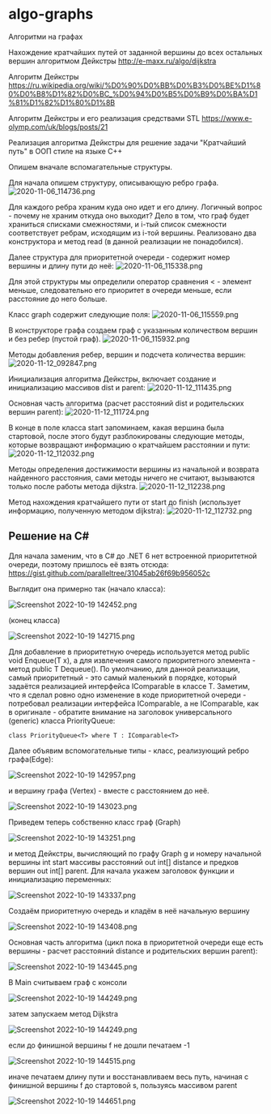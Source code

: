 # algo-graphs
Алгоритми на графах


Нахождение кратчайших путей от заданной вершины до всех остальных вершин алгоритмом Дейкстры
http://e-maxx.ru/algo/dijkstra

Алгоритм Дейкстры
https://ru.wikipedia.org/wiki/%D0%90%D0%BB%D0%B3%D0%BE%D1%80%D0%B8%D1%82%D0%BC_%D0%94%D0%B5%D0%B9%D0%BA%D1%81%D1%82%D1%80%D1%8B

Алгоритм Дейкстры и его реализация средствами STL
https://www.e-olymp.com/uk/blogs/posts/21

Реализация алгоритма Дейкстры для решение задачи "Кратчайший путь" в ООП стиле на языке C++

Опишем вначале вспомагательные структуры.

Для начала опишем структуру, описывающую ребро графа. 
![2020-11-06_114736.png](https://static.e-olymp.com/content/99/999753d5406bc6ca0f054fc8e28decd52648bb71.png)

Для каждого ребра храним куда оно идет и его длину. Логичный вопрос - почему не храним откуда оно выходит? Дело в том, что граф будет храниться списками смежностями, и  i-тый список смежности соответствует ребрам, исходящим из i-той вершины. Реализовано два конструктора и метод read (в данной реализации не понадобился).

Далее структура для приоритетной очереди - содержит номер вершины и длину пути до неё:
![2020-11-06_115338.png](https://static.e-olymp.com/content/4e/4e89ab1837c7af9d9517119a7ed5f2c48f518c03.png)

Для этой структуры мы определили оператор сравнения < - элемент меньше, следовательно его приоритет в очереди меньше, если расстояние до него больше.

Класс graph содержит следующие поля:
![2020-11-06_115559.png](https://static.e-olymp.com/content/73/732d32d6925b500cb3eae2e0e493bddde5266caa.png)

В конструкторе графа создаем граф с указанным количеством вершин и без ребер (пустой граф).
![2020-11-06_115932.png](https://static.e-olymp.com/content/7d/7d5887b3c8642cbf15657c9a8d0036cd404df272.png)

Методы добавления ребер, вершин и подсчета количества вершин:
![2020-11-12_092847.png](https://static.e-olymp.com/content/43/4346ad20d8281fda8cffb51c181d7623dcb387aa.png)

Инициализация алгоритма Дейкстры, включает создание и инициализацию массивов dist и parent:
![2020-11-12_111435.png](https://static.e-olymp.com/content/3f/3f9f506f0082f69416f3c66f454104356de73935.png)

Основная часть алгоритма (расчет расстояний dist и родительских вершин parent):
![2020-11-12_111724.png](https://static.e-olymp.com/content/2b/2ba3f57753ecc97b568ddf604427d6e3954a9185.png)

В конце в поле класса start запоминаем, какая вершина была стартовой,
после этого будут разблокированы следующие методы, которые возвращают 
информацию о кратчайшем расстоянии и пути:
![2020-11-12_112032.png](https://static.e-olymp.com/content/1c/1c3f05ecc013d507fe9514d5101c92d046066687.png)

Методы определения достижимости вершины из начальной и возврата найденного расстояния, сами методы ничего не считают, вызываются только после работы метода dijkstra.
![2020-11-12_112238.png](https://static.e-olymp.com/content/7b/7b2a3222a809fa25d9371d43bc4bcb45e82b476b.png)

Метод нахождения кратчайшего пути от start до finish (использует информацию, полученную методом dijkstra):
![2020-11-12_112732.png](https://static.e-olymp.com/content/b1/b17342b1b302c1ad8c4db3479b9738d4619ca4c6.png)


## Решение на C#

Для начала заменим, что в C# до .NET 6 нет встроенной приоритетной очереди, поэтому пришлось её взять отсюда: https://gist.github.com/paralleltree/31045ab26f69b956052c

Выглядит она примерно так (начало класса):

![Screenshot 2022-10-19 142452.png](https://static.eolymp.com/content/5c/5ca764f6c8c585325077798cf8d823a63251493a.png)

(конец класса)

![Screenshot 2022-10-19 142715.png](https://static.eolymp.com/content/45/45251f23a29e72eb31f60319288b934fc9178941.png)

Для добавление в приоритетную очередь используется метод public void Enqueue(T x), а для извлечения самого приоритетного элемента - метод public T Dequeue(). По умолчанию, для данной реализации, самый приоритетный - это самый маленький в порядке, который задаётся реализацией интерфейса IComparable<T> в классе T. Заметим, что я сделал ровно одно изменение в коде приоритетной очереди - потребовал реализации интерфейса IComparable<T>, а не IComparable, как в оригинале - обратите внимание на заголовок универсального (generic) класса PriorityQueue:

    class PriorityQueue<T> where T : IComparable<T>

Далее объявим вспомогательные типы - класс, реализующий ребро графа(Edge):

![Screenshot 2022-10-19 142957.png](https://static.eolymp.com/content/26/262771a510ab66d7b32b93a764a88a2cb4ed2677.png)

и вершину графа (Vertex) - вместе с расстоянием до неё.

![Screenshot 2022-10-19 143023.png](https://static.eolymp.com/content/3f/3f8ce26e828f3c08f3784e53af95abd588f04483.png)

Приведем теперь собственно класс граф (Graph)

![Screenshot 2022-10-19 143251.png](https://static.eolymp.com/content/a3/a3a862c4d5b6c5a6a6351117fe9665e4d3d446c2.png)

и метод Дейкстры, вычисляющий по графу Graph g и номеру начальной вершины int start
массивы расстояний out int[] distance и предков вершин out int[] parent. Для начала укажем заголовок функции и инициализацию переменных:

![Screenshot 2022-10-19 143337.png](https://static.eolymp.com/content/42/4276276fa60d62d23c29ed8fd4e76c5db3774d3d.png)

Создаём приоритетную очередь и кладём в неё начальную вершину

![Screenshot 2022-10-19 143408.png](https://static.eolymp.com/content/9c/9c35bfdd78757249effbf01023a46bf7b82bf4ca.png)

Основная часть алгоритма (цикл пока в приоритетной очереди еще есть вершины - расчет расстояний distance и родительских вершин parent):

![Screenshot 2022-10-19 143445.png](https://static.eolymp.com/content/e3/e353f3f6284bc8ebaa5212378c7a00be34136bdd.png)

В Main считываем граф с консоли

![Screenshot 2022-10-19 144249.png](https://static.eolymp.com/content/6e/6eb7bafb235e06155c0b5389629951037f63efeb.png)

затем запускаем метод Dijkstra

![Screenshot 2022-10-19 144249.png](https://static.eolymp.com/content/6e/6eb7bafb235e06155c0b5389629951037f63efeb.png)

если до финишной вершины f не дошли печатаем -1

![Screenshot 2022-10-19 144515.png](https://static.eolymp.com/content/13/136fab3f8a96339c3fd19d8cc4da36f128a27c50.png)

иначе печатаем длину пути и восстанавливаем весь путь, начиная с финишной вершины f до стартовой s, пользуясь массивом parent

![Screenshot 2022-10-19 144651.png](https://static.eolymp.com/content/ce/ce656607c25f94bdb61daa9d4bde1688f824d060.png)
